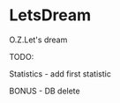 # LetsDream
O.Z.Let's dream



TODO:


Statistics
    - add first statistic
    
BONUS
    - DB delete    
 
